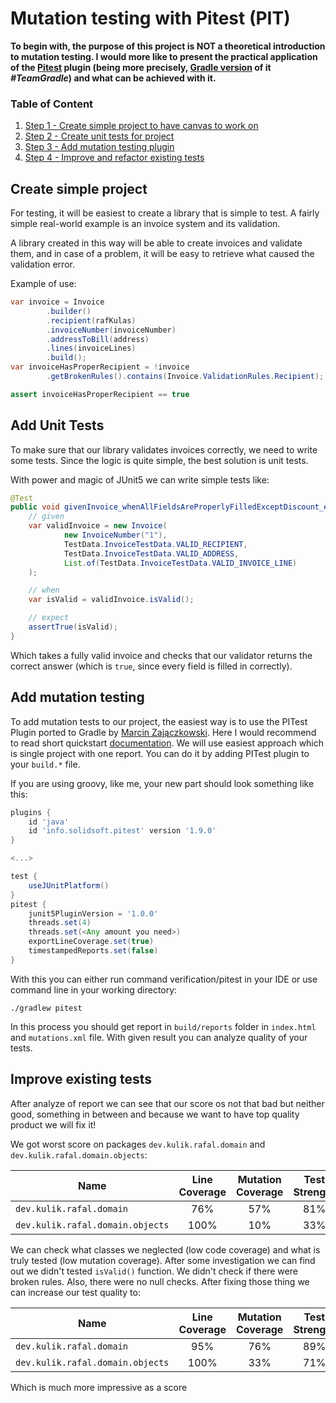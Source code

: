 # Mutation testing with Pitest (PIT)

**To begin with, the purpose of this project is NOT a theoretical 
introduction to mutation testing. I would more like to present the practical application of the [Pitest](https://pitest.org/) plugin (being more precisely, [Gradle version](https://gradle-pitest-plugin.solidsoft.info/) of it *#TeamGradle*) and what can be achieved with it.**

### Table of Content
1. [Step 1 - Create simple project to have canvas to work on](https://github.com/RafKulas/mutation-demo/tree/step_1/create_project#create-simple-project)
2. [Step 2 - Create unit tests for project](https://github.com/RafKulas/mutation-demo/tree/step_2/create_tests#add-unit-tests)
3. [Step 3 - Add mutation testing plugin](https://github.com/RafKulas/mutation-demo/tree/step_3/add_mutation_tests#add-mutation-testing)
4. [Step 4 - Improve and refactor existing tests](https://github.com/RafKulas/mutation-demo/tree/step_4/refactor_after_pitest#improve-and-refactor-tests)

## Create simple project

For testing, it will be easiest to create a library that is simple to test. 
A fairly simple real-world example is an invoice system and its validation.

A library created in this way will be able to create invoices and validate them, 
and in case of a problem, it will be easy to retrieve what caused the validation error.

Example of use:
```java
var invoice = Invoice
        .builder()
        .recipient(rafKulas)
        .invoiceNumber(invoiceNumber)
        .addressToBill(address)
        .lines(invoiceLines)
        .build();
var invoiceHasProperRecipient = !invoice
        .getBrokenRules().contains(Invoice.ValidationRules.Recipient);

assert invoiceHasProperRecipient == true
```

## Add Unit Tests

To make sure that our library validates invoices correctly, we need to write some tests. 
Since the logic is quite simple, the best solution is unit tests.

With power and magic of JUnit5 we can write simple tests like:

```java
@Test
public void givenInvoice_whenAllFieldsAreProperlyFilledExceptDiscount_expectValid() {
    // given
    var validInvoice = new Invoice(
            new InvoiceNumber("1"),
            TestData.InvoiceTestData.VALID_RECIPIENT,
            TestData.InvoiceTestData.VALID_ADDRESS,
            List.of(TestData.InvoiceTestData.VALID_INVOICE_LINE)
    );

    // when
    var isValid = validInvoice.isValid();

    // expect
    assertTrue(isValid);
}
```

Which takes a fully valid invoice and checks that our validator returns the correct answer 
(which is `true`, since every field is filled in correctly).

## Add mutation testing

To add mutation tests to our project, the easiest way is to use the PITest Plugin 
ported to Gradle by [Marcin Zajączkowski](https://github.com/szpak).
Here I would recommend to read short quickstart [documentation](https://gradle-pitest-plugin.solidsoft.info/).
We will use easiest approach which is single project with one report. 
You can do it by adding PITest plugin to your `build.*` file.

If you are using groovy, like me, your new part should look something like this:
```groovy
plugins {
    id 'java'
    id 'info.solidsoft.pitest' version '1.9.0'
}

<...>

test {
    useJUnitPlatform()
}
pitest {
    junit5PluginVersion = '1.0.0'
    threads.set(4)
    threads.set(<Any amount you need>)
    exportLineCoverage.set(true)
    timestampedReports.set(false)
}
```

With this you can either run command verification/pitest in your IDE or 
use command line in your working directory:
```shell
./gradlew pitest
```

In this process you should get report in `build/reports` folder in `index.html` and `mutations.xml` file.
With given result you can analyze quality of your tests.

## Improve existing tests

After analyze of report we can see that our score os not that bad but neither good, 
something in between and because we want to have top quality product we will fix it!

We got worst score on packages `dev.kulik.rafal.domain` and `dev.kulik.rafal.domain.objects`:

| Name                             | Line Coverage | Mutation Coverage | Test Strength |
|----------------------------------|:-------------:|:-----------------:|:-------------:|
| `dev.kulik.rafal.domain`         |      76%      |        57%        |      81%      |
| `dev.kulik.rafal.domain.objects` |     100%      |        10%        |      33%      |

We can check what classes we neglected (low code coverage) and what is truly tested (low mutation coverage).
After some investigation we can find out we didn't tested `isValid()` function. 
We didn't check if there were broken rules. Also, there were no null checks.
After fixing those thing we can increase our test quality to:

| Name                             | Line Coverage | Mutation Coverage | Test Strength |
|----------------------------------|:-------------:|:-----------------:|:-------------:|
| `dev.kulik.rafal.domain`         |      95%      |        76%        |      89%      |
| `dev.kulik.rafal.domain.objects` |     100%      |        33%        |      71%      |

Which is much more impressive as a score
